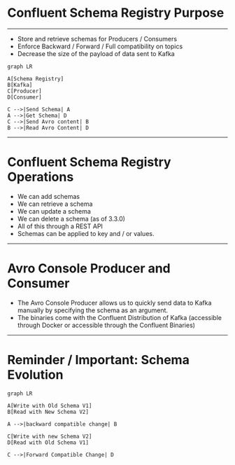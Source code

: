 # Confluent Schema Registry Purpose

---

- Store and retrieve schemas for Producers / Consumers
- Enforce Backward / Forward / Full compatibility on topics
- Decrease the size of the payload of data sent to Kafka

```mermaid
graph LR

A[Schema Registry]
B[Kafka]
C[Producer]
D[Consumer]

C -->|Send Schema| A
A -->|Get Schema| D
C -->|Send Avro content| B
B -->|Read Avro Content| D

```

---
# Confluent Schema Registry Operations

- We can add schemas
- We can retrieve a schema
- We can update a schema
- We can delete a schema (as of 3.3.0)
- All of this through a REST API
- Schemas can be applied to key and / or values.

---

# Avro Console Producer and Consumer
- The Avro Console Producer allows us to quickly send data to Kafka manually by specifying the schema as an argument.
- The binaries come with the Confluent Distribution of Kafka (accessible through Docker or accessible through the Confluent Binaries)

---

# Reminder / Important: Schema Evolution
```mermaid
graph LR

A[Write with Old Schema V1]
B[Read with New Schema V2]

A -->|backward compatible change| B

C[Write with new Schema V2]
D[Read with Old Schema V1]

C -->|Forward Compatible Change| D

```